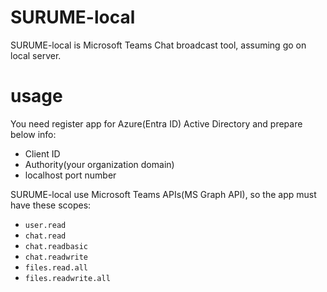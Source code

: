 # SURUME-local

SURUME-local is Microsoft Teams Chat broadcast tool, assuming go on local server.

# usage
You need register app for Azure(Entra ID) Active Directory and prepare below info:

- Client ID
- Authority(your organization domain)
- localhost port number


SURUME-local use Microsoft Teams APIs(MS Graph API), so the app must have these scopes:

- `user.read`
- `chat.read`
- `chat.readbasic`
- `chat.readwrite`
- `files.read.all`
- `files.readwrite.all`
